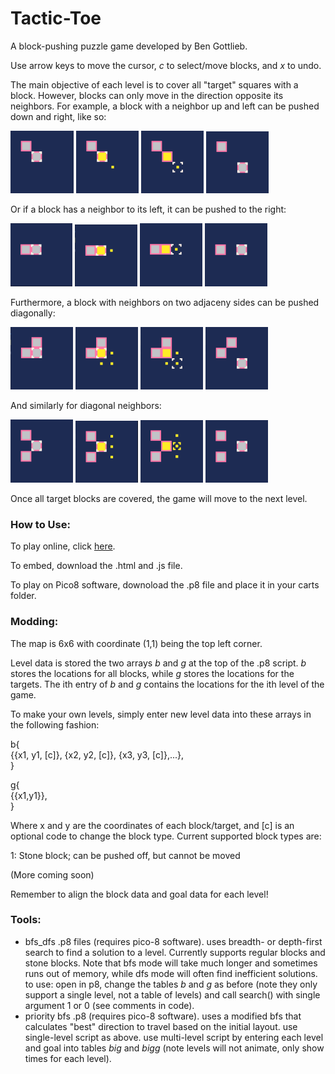 # Tactic-Toe

A block-pushing puzzle game developed by Ben Gottlieb. 

Use arrow keys to move the cursor, *c* to select/move blocks, and *x* to undo. 

The main objective of each level is to cover all "target" squares with a block. However, blocks can only move in the direction opposite its neighbors. For example, a block with a neighbor up and left can be pushed down and right, like so:

![](/data/tutorial1.1.png)
![](/data/tutorial1.2.png)
![](/data/tutorial1.3.png)
![](/data/tutorial1.4.png)

Or if a block has a neighbor to its left, it can be pushed to the right:

![](/data/tutorial2.1.png)
![](/data/tutorial2.2.png)
![](/data/tutorial2.3.png)
![](/data/tutorial2.4.png)

Furthermore, a block with neighbors on two adjaceny sides can be pushed diagonally:

![](/data/tutorial3.1.png)
![](/data/tutorial3.2.png)
![](/data/tutorial3.3.png)
![](/data/tutorial3.4.png)

And similarly for diagonal neighbors:

![](/data/tutorial4.1.png)
![](/data/tutorial4.2.png)
![](/data/tutorial4.3.png)
![](/data/tutorial4.4.png)

Once all target blocks are covered, the game will move to the next level. 

### How to Use:

To play online, click [here](https://apineapple.github.io/tactic-toe/).

To embed, download the .html and .js file.

To play on Pico8 software, downoload the .p8 file and place it in your carts folder.

### Modding: 

The map is 6x6 with coordinate (1,1) being the top left corner. 

Level data is stored the two arrays _b_ and _g_ at the top of the .p8 script. _b_ stores the locations for all blocks, while _g_ stores the locations for the targets. The ith entry of _b_ and _g_ contains the locations for the ith level of the game. 

To make your own levels, simply enter new level data into these arrays in the following fashion:

b{  
     {{x1, y1, [c]}, {x2, y2, [c]}, {x3, y3, [c]},...},  
}

g{  
     {{x1,y1}},   
}

Where x and y are the coordinates of each block/target, and [c] is an optional code to change the block type. Current supported block types are:

1: Stone block; can be pushed off, but cannot be moved

(More coming soon)

Remember to align the block data and goal data for each level!

### Tools:

* bfs_dfs .p8 files (requires pico-8 software). uses breadth- or depth-first search to find a solution to a level. Currently supports regular blocks and stone blocks. Note that bfs mode will take much longer and sometimes runs out of memory, while dfs mode will often find inefficient solutions. to use: open in p8, change the tables _b_ and _g_ as before (note they only support a single level, not a table of levels) and call search() with single argument 1 or 0 (see comments in code).
* priority bfs .p8 (requires pico-8 software). uses a modified bfs that calculates "best" direction to travel based on the initial layout. use single-level script as above. use multi-level script by entering each level and goal into tables _big_ and _bigg_ (note levels will not animate, only show times for each level). 
